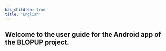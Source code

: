 ```yaml
---
has_children: true
title: 'English'
---
```

## Welcome to the user guide for the Android app of the BLOPUP project.
